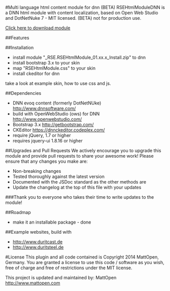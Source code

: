 #Multi language html content module for dnn  (BETA)
RSEHtmlModuleDNN is a DNN html module with content localization, based on Open Web Studio and DotNetNuke 7 - MIT licensed. (BETA) not for production use.

<a href="https://github.com/MattOpen/RSEHtmlModule/blob/master/install/RSEHtmlModule_unzip_first.zip" download>Click here to download module</a>

##Features


##Installation
* install module "_RSE.RSEHtmlModule_01.xx.x_Install.zip" to dnn
* install bootstrap 3.x to your skin
  <script src="<%= PortalSettings.HomeDirectory %>bootstrap/js/bootstrap.min.js" type="text/javascript"></script>
  <link rel="stylesheet" type="text/css" href="<%= PortalSettings.HomeDirectory %>bootstrap/css/bootstrap.min.css" />
* map "RSEHtmlModule.css" to your skin <link rel="stylesheet" type="text/css" href="/DesktopModules/RSE/RSEHtmlModule/RSEHtmlModule.css" />
* install ckeditor for dnn

take a look at example skin, how to use css and js.

##Dependencies
* DNN evoq content (formerly DotNetNUke) http://www.dnnsoftware.com/
* build with OpenWebStudio (ows) for DNN http://www.openwebstudio.com/
* Bootstrap 3.x http://getbootstrap.com/
* CKEditor https://dnnckeditor.codeplex.com/
* require jQuery, 1.7 or higher
* requires jquery-ui 1.8.16 or higher


##Upgrades and Pull Requests
We actively encourage you to upgrade this module and provide pull requests to share your awesome work! Please ensure that any changes you make are:
* Non-breaking changes
* Tested thoroughly against the latest version
* Documented with the JSDoc standard as the other methods are
* Update the changelog at the top of this file with your updates

###Thank you to everyone who takes their time to write updates to the module!


##Roadmap
* make it an installable package - done

##Example websites, build with 
* http://www.duritcast.de
* http://www.duritsteel.de

#License
This plugin and all code contained is Copyright 2014 MattOpen, Germany. You are granted a license to use this code / software as you wish, free of charge and free of restrictions under the MIT license. 

This project is updated and maintained by:
MattOpen http://www.mattopen.com
